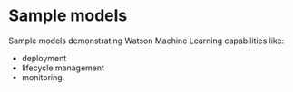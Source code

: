 # Sample models
Sample models demonstrating Watson Machine Learning capabilities like:
- deployment
- lifecycle management
- monitoring.
